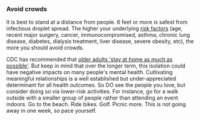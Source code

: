 ### Avoid crowds

It is best to stand at a distance from people. 6 feet or more is safest from infectious droplet spread. The higher your underlying [risk factors](https://www.cdc.gov/coronavirus/2019-ncov/need-extra-precautions/people-at-higher-risk.html)
(age, recent major surgery, cancer, immunocompromised, asthma, chronic lung disease, diabetes, dialysis treatment, liver disease, severe obesity, etc), the more you should avoid crowds.

CDC has recommended that [older adults 'stay at home as much as possible'](https://fox8.com/news/coronavirus/cdc-older-adults-should-stay-at-home-as-much-as-possible-due-to-coronavirus/). But keep in mind that over the longer term, this isolation could have
negative impacts on many people's mental health. Cultivating meaningful relationships is a well established but under-appreciated determinant for all health outcomes. So DO see the people you love, but consider doing so via lower-risk activities. For instance, go for a walk outside with a smaller group of people rather than attending an event indoors. Go to the beach. Ride bikes. Golf. Picnic more. This is not going away in one week, so pace yourself.
